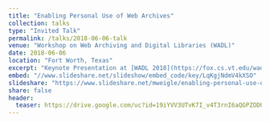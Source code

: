 ```yaml
---
title: "Enabling Personal Use of Web Archives"
collection: talks
type: "Invited Talk"
permalink: /talks/2018-06-06-talk
venue: "Workshop on Web Archiving and Digital Libraries (WADL)"
date: 2018-06-06
location: "Fort Worth, Texas"
excerpt: "Keynote Presentation at [WADL 2018](https://fox.cs.vt.edu/wadl2018.html)"
embed: "//www.slideshare.net/slideshow/embed_code/key/LqKgjNdmV4kXSO"
slideshare: "https://www.slideshare.net/mweigle/enabling-personal-use-of-web-archives"
share: false
header:
  teaser: https://drive.google.com/uc?id=19iYVV3UTvK7I_v4T3rnI6aQGPZODQu9M
---
```

